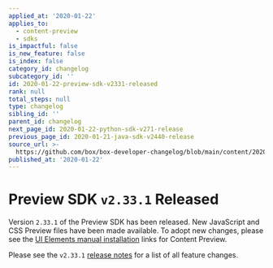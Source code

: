 ```yaml
---
applied_at: '2020-01-22'
applies_to:
  - content-preview
  - sdks
is_impactful: false
is_new_feature: false
is_index: false
category_id: changelog
subcategory_id: ''
id: 2020-01-22-preview-sdk-v2331-released
rank: null
total_steps: null
type: changelog
sibling_id: ''
parent_id: changelog
next_page_id: 2020-01-22-python-sdk-v271-release
previous_page_id: 2020-01-21-java-sdk-v2440-release
source_url: >-
  https://github.com/box/box-developer-changelog/blob/main/content/2020/01-22-preview-sdk-v2331-released.md
published_at: '2020-01-22'
---
```

# Preview SDK `v2.33.1` Released

Version `2.33.1` of the Preview SDK has been released. New JavaScript and CSS
Preview files have been made available. To adopt new changes, please see the
[UI Elements manual installation][ui-elements-manual-install] links for Content
Preview.

Please see the `v2.33.1` [release notes][preview-2.33-release-notes] for a list
of all feature changes.

[ui-elements-manual-install]: g://embed/ui-elements/installation/#manual-installation

[preview-2.33-release-notes]: https://github.com/box/box-content-preview/releases/tag/v2.33.1

